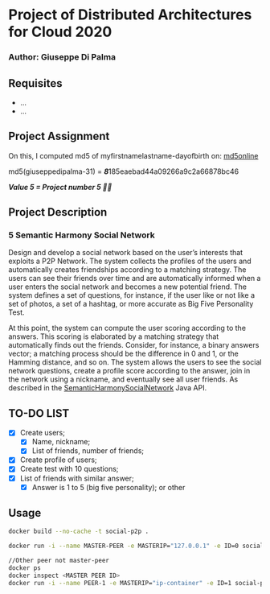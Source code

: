 # Project of Distributed Architectures for Cloud 2020

### Author: Giuseppe Di Palma

## Requisites

- ...
- ...

## Project Assignment

On this, I computed md5 of myfirstnamelastname-dayofbirth on: [md5online](https://www.md5online.org/md5-encrypt.html)

md5(giuseppedipalma-31) = ***8***185eaebad44a09266a9c2a66878bc46

***Value 5 = Project number 5 🤦‍♂️***

## Project Description

### 5 Semantic Harmony Social Network

Design and develop a social network based on the user’s interests that exploits a P2P Network. The system collects the profiles of the users and automatically creates friendships according to a matching strategy. The users can see their friends over time and are automatically informed when a user enters the social network and becomes a new potential friend. The system defines a set of questions, for instance, if the user like or not like a set of photos, a set of a hashtag, or more accurate as Big Five Personality Test.

At this point, the system can compute the user scoring according to the answers. This scoring is elaborated by a matching strategy that automatically finds out the friends. Consider, for instance, a binary answers vector; a matching process should be the difference in 0 and 1, or the Hamming distance, and so on. The system allows the users to see the social network questions, create a profile score according to the answer, join in the network using a nickname, and eventually see all user friends. As described in the [SemanticHarmonySocialNetwork](https://github.com/spagnuolocarmine/distributedsystems_class_2020/blob/master/homework/SemanticHarmonySocialNetwork.java) Java API.

## TO-DO LIST

- [x] Create users;
  - [x] Name, nickname;
  - [x] List of friends, number of friends;
- [x] Create profile of users;
- [x] Create test with 10 questions;
- [x] List of friends with similar answer;
  - [x] Answer is 1 to 5 (big five personality); or other

## Usage

```bash
docker build --no-cache -t social-p2p .
```

```bash
docker run -i --name MASTER-PEER -e MASTERIP="127.0.0.1" -e ID=0 social-p2p

//Other peer not master-peer
docker ps
docker inspect <MASTER PEER ID>
docker run -i --name PEER-1 -e MASTERIP="ip-container" -e ID=1 social-p2p
```

